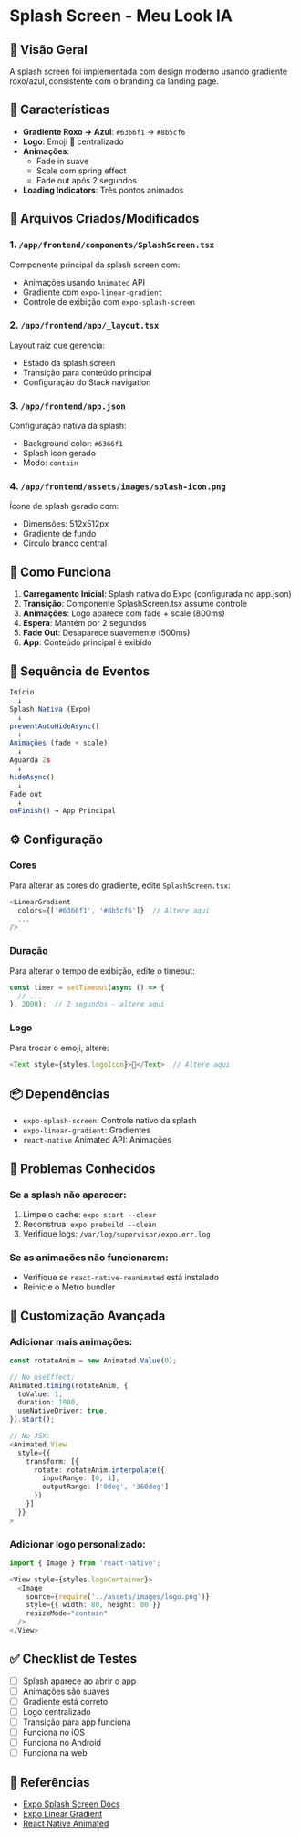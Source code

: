# Splash Screen - Meu Look IA

## 📱 Visão Geral

A splash screen foi implementada com design moderno usando gradiente roxo/azul, consistente com o branding da landing page.

## 🎨 Características

- **Gradiente Roxo → Azul**: `#6366f1` → `#8b5cf6`
- **Logo**: Emoji 👔 centralizado
- **Animações**: 
  - Fade in suave
  - Scale com spring effect
  - Fade out após 2 segundos
- **Loading Indicators**: Três pontos animados

## 📁 Arquivos Criados/Modificados

### 1. `/app/frontend/components/SplashScreen.tsx`
Componente principal da splash screen com:
- Animações usando `Animated` API
- Gradiente com `expo-linear-gradient`
- Controle de exibição com `expo-splash-screen`

### 2. `/app/frontend/app/_layout.tsx`
Layout raiz que gerencia:
- Estado da splash screen
- Transição para conteúdo principal
- Configuração do Stack navigation

### 3. `/app/frontend/app.json`
Configuração nativa da splash:
- Background color: `#6366f1`
- Splash icon gerado
- Modo: `contain`

### 4. `/app/frontend/assets/images/splash-icon.png`
Ícone de splash gerado com:
- Dimensões: 512x512px
- Gradiente de fundo
- Círculo branco central

## 🚀 Como Funciona

1. **Carregamento Inicial**: Splash nativa do Expo (configurada no app.json)
2. **Transição**: Componente SplashScreen.tsx assume controle
3. **Animações**: Logo aparece com fade + scale (800ms)
4. **Espera**: Mantém por 2 segundos
5. **Fade Out**: Desaparece suavemente (500ms)
6. **App**: Conteúdo principal é exibido

## 🎯 Sequência de Eventos

```typescript
Início
  ↓
Splash Nativa (Expo)
  ↓
preventAutoHideAsync()
  ↓
Animações (fade + scale)
  ↓
Aguarda 2s
  ↓
hideAsync()
  ↓
Fade out
  ↓
onFinish() → App Principal
```

## ⚙️ Configuração

### Cores
Para alterar as cores do gradiente, edite `SplashScreen.tsx`:

```typescript
<LinearGradient
  colors={['#6366f1', '#8b5cf6']}  // Altere aqui
  ...
/>
```

### Duração
Para alterar o tempo de exibição, edite o timeout:

```typescript
const timer = setTimeout(async () => {
  // ...
}, 2000);  // 2 segundos - altere aqui
```

### Logo
Para trocar o emoji, altere:

```typescript
<Text style={styles.logoIcon}>👔</Text>  // Altere aqui
```

## 📦 Dependências

- `expo-splash-screen`: Controle nativo da splash
- `expo-linear-gradient`: Gradientes
- `react-native` Animated API: Animações

## 🔧 Problemas Conhecidos

### Se a splash não aparecer:
1. Limpe o cache: `expo start --clear`
2. Reconstrua: `expo prebuild --clean`
3. Verifique logs: `/var/log/supervisor/expo.err.log`

### Se as animações não funcionarem:
- Verifique se `react-native-reanimated` está instalado
- Reinicie o Metro bundler

## 🎨 Customização Avançada

### Adicionar mais animações:

```typescript
const rotateAnim = new Animated.Value(0);

// No useEffect:
Animated.timing(rotateAnim, {
  toValue: 1,
  duration: 1000,
  useNativeDriver: true,
}).start();

// No JSX:
<Animated.View
  style={{
    transform: [{
      rotate: rotateAnim.interpolate({
        inputRange: [0, 1],
        outputRange: ['0deg', '360deg']
      })
    }]
  }}
>
```

### Adicionar logo personalizado:

```typescript
import { Image } from 'react-native';

<View style={styles.logoContainer}>
  <Image 
    source={require('../assets/images/logo.png')}
    style={{ width: 80, height: 80 }}
    resizeMode="contain"
  />
</View>
```

## ✅ Checklist de Testes

- [ ] Splash aparece ao abrir o app
- [ ] Animações são suaves
- [ ] Gradiente está correto
- [ ] Logo centralizado
- [ ] Transição para app funciona
- [ ] Funciona no iOS
- [ ] Funciona no Android
- [ ] Funciona na web

## 🔗 Referências

- [Expo Splash Screen Docs](https://docs.expo.dev/versions/latest/sdk/splash-screen/)
- [Expo Linear Gradient](https://docs.expo.dev/versions/latest/sdk/linear-gradient/)
- [React Native Animated](https://reactnative.dev/docs/animated)
